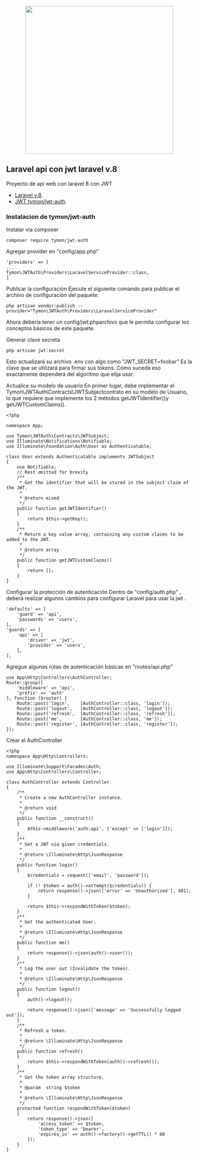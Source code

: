 <p align="center"><a href="https://laravel.com" target="_blank"><img src="https://raw.githubusercontent.com/laravel/art/master/logo-lockup/5%20SVG/2%20CMYK/1%20Full%20Color/laravel-logolockup-cmyk-red.svg" width="400"></a></p>


## Laravel api con jwt laravel v.8

Proyecto de api web con laravel 8 con JWT

- [Laravel v.8](https://laravel.com/docs/8.x).
- [JWT tymon/jwt-auth](https://jwt-auth.readthedocs.io/en/develop/).



### Instalacion de tymon/jwt-auth


Instalar via composer
~~~
composer require tymon/jwt-auth
~~~
Agregar provider en "config/app.php"
~~~
'providers' => [
...
Tymon\JWTAuth\Providers\LaravelServiceProvider::class,
]
~~~
Publicar la configuración
Ejecute el siguiente comando para publicar el archivo de configuración del paquete:
~~~
php artisan vendor:publish --provider="Tymon\JWTAuth\Providers\LaravelServiceProvider"
~~~
Ahora debería tener un config/jwt.phparchivo que le permita configurar los conceptos básicos de este paquete.

Generar clave secreta
~~~
php artisan jwt:secret
~~~
Esto actualizará su archivo .env con algo como "JWT_SECRET=foobar"
Es la clave que se utilizará para firmar sus tokens. Cómo suceda eso exactamente dependerá del algoritmo que elija usar.

Actualice su modelo de usuario
En primer lugar, debe implementar el Tymon\JWTAuth\Contracts\JWTSubjectcontrato en su modelo de Usuario, lo que requiere que implemente los 2 métodos getJWTIdentifier()y getJWTCustomClaims().
~~~
<?php

namespace App;

use Tymon\JWTAuth\Contracts\JWTSubject;
use Illuminate\Notifications\Notifiable;
use Illuminate\Foundation\Auth\User as Authenticatable;

class User extends Authenticatable implements JWTSubject
{
    use Notifiable;
    // Rest omitted for brevity
    /**
     * Get the identifier that will be stored in the subject claim of the JWT.
     *
     * @return mixed
     */
    public function getJWTIdentifier()
    {
        return $this->getKey();
    }
    /**
     * Return a key value array, containing any custom claims to be added to the JWT.
     *
     * @return array
     */
    public function getJWTCustomClaims()
    {
        return [];
    }
}
~~~

Configurar la protección de autenticación
Dentro de "config/auth.php" , deberá realizar algunos cambios para configurar Laravel para usar la jwt .
~~~
'defaults' => [
    'guard' => 'api',
    'passwords' => 'users',
],
'guards' => [
    'api' => [
        'driver' => 'jwt',
        'provider' => 'users',
    ],
],
~~~

Agregue algunas rutas de autenticación básicas en "routes/api.php" 
~~~
use App\Http\Controllers\AuthController;
Route::group([
    'middleware' => 'api',
    'prefix' => 'auth'
], function ($router) {
    Route::post('login',    [AuthController::class, 'login']);
    Route::post('logout',   [AuthController::class, 'logout']);
    Route::post('refresh',  [AuthController::class, 'refresh']);
    Route::post('me',       [AuthController::class, 'me']);
    Route::post('register', [AuthController::class, 'register']);
});
~~~

Crear el AuthController
~~~
<?php
namespace App\Http\Controllers;

use Illuminate\Support\Facades\Auth;
use App\Http\Controllers\Controller;

class AuthController extends Controller
{
    /**
     * Create a new AuthController instance.
     *
     * @return void
     */
    public function __construct()
    {
        $this->middleware('auth:api', ['except' => ['login']]);
    }
    /**
     * Get a JWT via given credentials.
     *
     * @return \Illuminate\Http\JsonResponse
     */
    public function login()
    {
        $credentials = request(['email', 'password']);

        if (! $token = auth()->attempt($credentials)) {
            return response()->json(['error' => 'Unauthorized'], 401);
        }

        return $this->respondWithToken($token);
    }
    /**
     * Get the authenticated User.
     *
     * @return \Illuminate\Http\JsonResponse
     */
    public function me()
    {
        return response()->json(auth()->user());
    }
    /**
     * Log the user out (Invalidate the token).
     *
     * @return \Illuminate\Http\JsonResponse
     */
    public function logout()
    {
        auth()->logout();

        return response()->json(['message' => 'Successfully logged out']);
    }
    /**
     * Refresh a token.
     *
     * @return \Illuminate\Http\JsonResponse
     */
    public function refresh()
    {
        return $this->respondWithToken(auth()->refresh());
    }
    /**
     * Get the token array structure.
     *
     * @param  string $token
     *
     * @return \Illuminate\Http\JsonResponse
     */
    protected function respondWithToken($token)
    {
        return response()->json([
            'access_token' => $token,
            'token_type' => 'bearer',
            'expires_in' => auth()->factory()->getTTL() * 60
        ]);
    }
}
~~~